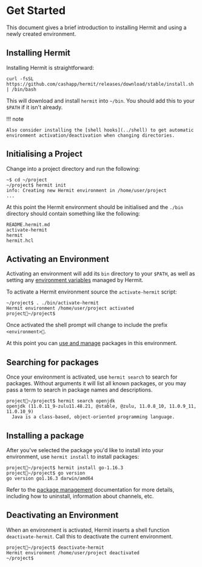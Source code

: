 # Get Started

This document gives a brief introduction to installing Hermit and using a
newly created environment.

## Installing Hermit

Installing Hermit is straightforward:

```shell
curl -fsSL https://github.com/cashapp/hermit/releases/download/stable/install.sh | /bin/bash
```

This will download and install `hermit` into `~/bin`. You should add this to your `$PATH` if it isn't already.


!!! note

    Also consider installing the [shell hooks](../shell) to get automatic
    environment activation/deactivation when changing directories.




## Initialising a Project

Change into a project directory and run the following:

```shell
~$ cd ~/project
~/project$ hermit init
info: Creating new Hermit environment in /home/user/project
...

```

At this point the Hermit environment should be initialised and the `./bin`
directory should contain something like the following:

```shell
README.hermit.md
activate-hermit
hermit
hermit.hcl
```

## Activating an Environment

Activating an environment will add its `bin` directory to your `$PATH`, as
well as setting any [environment variables](../envars) managed by Hermit.

To activate a Hermit environment source the `activate-hermit` script:

```shell
~/project$ . ./bin/activate-hermit
Hermit environment /home/user/project activated
project🐚~/project$
```

Once activated the shell prompt will change to include the prefix `<environment>🐚`.

At this point you can [use and manage](../management) packages in this environment.

## Searching for packages

Once your environment is activated, use `hermit search` to search for
packages. Without arguments it will list all known packages, or you may pass
a term to search in package names and descriptions.

```shell
project🐚~/project$ hermit search openjdk
openjdk (11.0.11_9-zulu11.48.21, @stable, @zulu, 11.0.8_10, 11.0.9_11, 11.0.10_9)
  Java is a class-based, object-oriented programming language.
```

## Installing a package

After you've selected the package you'd like to install into your environment,
use `hermit install` to install packages:

```shell
project🐚~/project$ hermit install go-1.16.3
project🐚~/project$ go version
go version go1.16.3 darwin/amd64
```

Refer to the [package management](../management) documentation for more
details, including how to uninstall, information about channels, etc.

## Deactivating an Environment

When an environment is activated, Hermit inserts a shell function
`deactivate-hermit`. Call this to deactivate the current environment.

```shell
project🐚~/project$ deactivate-hermit
Hermit environment /home/user/project deactivated
~/project$
```